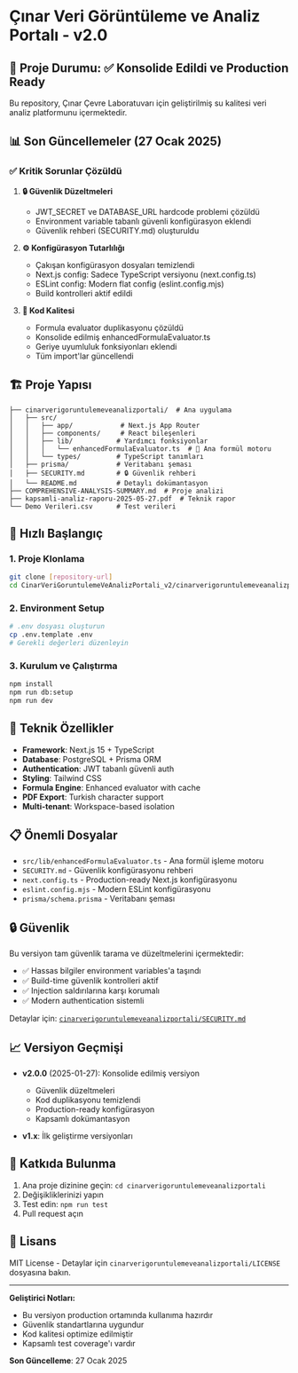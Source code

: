 # Çınar Veri Görüntüleme ve Analiz Portalı - v2.0

## 🎯 Proje Durumu: ✅ Konsolide Edildi ve Production Ready

Bu repository, Çınar Çevre Laboratuvarı için geliştirilmiş su kalitesi veri analiz platformunu içermektedir.

## 📊 Son Güncellemeler (27 Ocak 2025)

### ✅ Kritik Sorunlar Çözüldü

1. **🔒 Güvenlik Düzeltmeleri**
   - JWT_SECRET ve DATABASE_URL hardcode problemi çözüldü
   - Environment variable tabanlı güvenli konfigürasyon eklendi
   - Güvenlik rehberi (SECURITY.md) oluşturuldu

2. **⚙️ Konfigürasyon Tutarlılığı**
   - Çakışan konfigürasyon dosyaları temizlendi
   - Next.js config: Sadece TypeScript versiyonu (next.config.ts)
   - ESLint config: Modern flat config (eslint.config.mjs)
   - Build kontrolleri aktif edildi

3. **📝 Kod Kalitesi**
   - Formula evaluator duplikasyonu çözüldü
   - Konsolide edilmiş enhancedFormulaEvaluator.ts
   - Geriye uyumluluk fonksiyonları eklendi
   - Tüm import'lar güncellendi

## 🏗️ Proje Yapısı

```
├── cinarverigoruntulemeveanalizportali/  # Ana uygulama
│   ├── src/
│   │   ├── app/            # Next.js App Router
│   │   ├── components/     # React bileşenleri
│   │   ├── lib/           # Yardımcı fonksiyonlar
│   │   │   └── enhancedFormulaEvaluator.ts  # 🎯 Ana formül motoru
│   │   └── types/         # TypeScript tanımları
│   ├── prisma/            # Veritabanı şeması
│   ├── SECURITY.md        # 🔒 Güvenlik rehberi
│   └── README.md          # Detaylı dokümantasyon
├── COMPREHENSIVE-ANALYSIS-SUMMARY.md  # Proje analizi
├── kapsamli-analiz-raporu-2025-05-27.pdf  # Teknik rapor
└── Demo Verileri.csv      # Test verileri
```

## 🚀 Hızlı Başlangıç

### 1. Proje Klonlama
```bash
git clone [repository-url]
cd CinarVeriGoruntulemeVeAnalizPortali_v2/cinarverigoruntulemeveanalizportali
```

### 2. Environment Setup
```bash
# .env dosyası oluşturun
cp .env.template .env
# Gerekli değerleri düzenleyin
```

### 3. Kurulum ve Çalıştırma
```bash
npm install
npm run db:setup
npm run dev
```

## 🔧 Teknik Özellikler

- **Framework**: Next.js 15 + TypeScript
- **Database**: PostgreSQL + Prisma ORM
- **Authentication**: JWT tabanlı güvenli auth
- **Styling**: Tailwind CSS
- **Formula Engine**: Enhanced evaluator with cache
- **PDF Export**: Turkish character support
- **Multi-tenant**: Workspace-based isolation

## 📋 Önemli Dosyalar

- `src/lib/enhancedFormulaEvaluator.ts` - Ana formül işleme motoru
- `SECURITY.md` - Güvenlik konfigürasyonu rehberi
- `next.config.ts` - Production-ready Next.js konfigürasyonu
- `eslint.config.mjs` - Modern ESLint konfigürasyonu
- `prisma/schema.prisma` - Veritabanı şeması

## 🔒 Güvenlik

Bu versiyon tam güvenlik tarama ve düzeltmelerini içermektedir:

- ✅ Hassas bilgiler environment variables'a taşındı
- ✅ Build-time güvenlik kontrolleri aktif
- ✅ Injection saldırılarına karşı korumalı
- ✅ Modern authentication sistemli

Detaylar için: [`cinarverigoruntulemeveanalizportali/SECURITY.md`](./cinarverigoruntulemeveanalizportali/SECURITY.md)

## 📈 Versiyon Geçmişi

- **v2.0.0** (2025-01-27): Konsolide edilmiş versiyon
  - Güvenlik düzeltmeleri
  - Kod duplikasyonu temizlendi
  - Production-ready konfigürasyon
  - Kapsamlı dokümantasyon

- **v1.x**: İlk geliştirme versiyonları

## 🤝 Katkıda Bulunma

1. Ana proje dizinine geçin: `cd cinarverigoruntulemeveanalizportali`
2. Değişikliklerinizi yapın
3. Test edin: `npm run test`
4. Pull request açın

## 📄 Lisans

MIT License - Detaylar için `cinarverigoruntulemeveanalizportali/LICENSE` dosyasına bakın.

---

**Geliştirici Notları:**
- Bu versiyon production ortamında kullanıma hazırdır
- Güvenlik standartlarına uygundur
- Kod kalitesi optimize edilmiştir
- Kapsamlı test coverage'ı vardır

**Son Güncelleme**: 27 Ocak 2025
